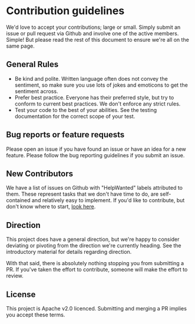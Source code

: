 # Contribution guidelines

We'd love to accept your contributions; large or small. Simply submit an issue or pull request via Github and involve one of the active members. Simple! But please read the rest of this document to ensure we're all on the same page.

##  General Rules

- Be kind and polite. Written language often does not convey the sentiment, so make sure you use lots of jokes and emoticons to get the sentiment across.
- Prefer best practice. Everyone has their preferred style, but try to conform to current best practices. We don't enforce any strict rules.
- Test your code to the best of your abilities. See the testing documentation for the correct scope of your test.

## Bug reports or feature requests

Please open an issue if you have found an issue or have an idea for a new feature. Please follow the bug reporting guidelines if you submit an issue.

## New Contributors

We have a list of issues on Github with "HelpWanted" labels attributed to them. These represent tasks that we don't have time to do, are self-contained and relatively easy to implement. If you'd like to contribute, but don't know where to start, [look here](https://github.com/sqwatch-demo/sqwatch-demo/issues?utf8=%E2%9C%93&q=is%3Aissue%20is%3Aopen%20label%3AHelpWanted).

## Direction

This project does have a general direction, but we're happy to consider deviating or pivoting from the direction we're currently heading. See the introductory material for details regarding direction.

With that said, there is absolutely nothing stopping you from submitting a PR. If you've taken the effort to contribute, someone will make the effort to review.

## License

This project is Apache v2.0 licenced. Submitting and merging a PR implies you accept these terms.
